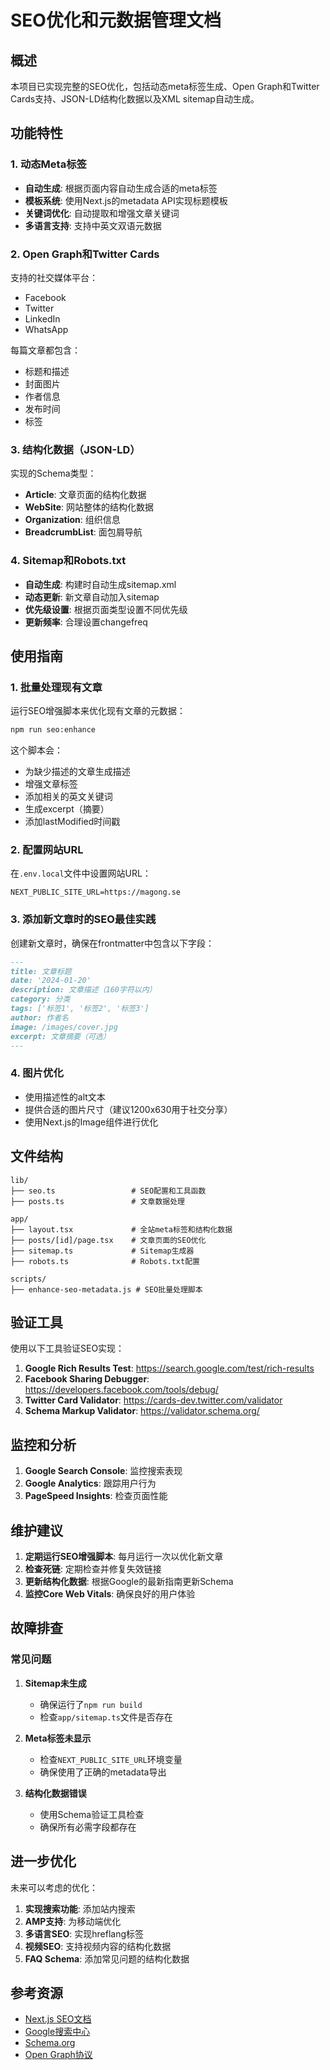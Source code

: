 # SEO优化和元数据管理文档

## 概述

本项目已实现完整的SEO优化，包括动态meta标签生成、Open Graph和Twitter Cards支持、JSON-LD结构化数据以及XML sitemap自动生成。

## 功能特性

### 1. 动态Meta标签

- **自动生成**: 根据页面内容自动生成合适的meta标签
- **模板系统**: 使用Next.js的metadata API实现标题模板
- **关键词优化**: 自动提取和增强文章关键词
- **多语言支持**: 支持中英文双语元数据

### 2. Open Graph和Twitter Cards

支持的社交媒体平台：

- Facebook
- Twitter
- LinkedIn
- WhatsApp

每篇文章都包含：

- 标题和描述
- 封面图片
- 作者信息
- 发布时间
- 标签

### 3. 结构化数据（JSON-LD）

实现的Schema类型：

- **Article**: 文章页面的结构化数据
- **WebSite**: 网站整体的结构化数据
- **Organization**: 组织信息
- **BreadcrumbList**: 面包屑导航

### 4. Sitemap和Robots.txt

- **自动生成**: 构建时自动生成sitemap.xml
- **动态更新**: 新文章自动加入sitemap
- **优先级设置**: 根据页面类型设置不同优先级
- **更新频率**: 合理设置changefreq

## 使用指南

### 1. 批量处理现有文章

运行SEO增强脚本来优化现有文章的元数据：

```bash
npm run seo:enhance
```

这个脚本会：

- 为缺少描述的文章生成描述
- 增强文章标签
- 添加相关的英文关键词
- 生成excerpt（摘要）
- 添加lastModified时间戳

### 2. 配置网站URL

在`.env.local`文件中设置网站URL：

```env
NEXT_PUBLIC_SITE_URL=https://magong.se
```

### 3. 添加新文章时的SEO最佳实践

创建新文章时，确保在frontmatter中包含以下字段：

```markdown
---
title: 文章标题
date: '2024-01-20'
description: 文章描述（160字符以内）
category: 分类
tags: ['标签1', '标签2', '标签3']
author: 作者名
image: /images/cover.jpg
excerpt: 文章摘要（可选）
---
```

### 4. 图片优化

- 使用描述性的alt文本
- 提供合适的图片尺寸（建议1200x630用于社交分享）
- 使用Next.js的Image组件进行优化

## 文件结构

```
lib/
├── seo.ts                 # SEO配置和工具函数
├── posts.ts               # 文章数据处理

app/
├── layout.tsx             # 全站meta标签和结构化数据
├── posts/[id]/page.tsx    # 文章页面的SEO优化
├── sitemap.ts             # Sitemap生成器
├── robots.ts              # Robots.txt配置

scripts/
├── enhance-seo-metadata.js # SEO批量处理脚本
```

## 验证工具

使用以下工具验证SEO实现：

1. **Google Rich Results Test**: https://search.google.com/test/rich-results
2. **Facebook Sharing Debugger**: https://developers.facebook.com/tools/debug/
3. **Twitter Card Validator**: https://cards-dev.twitter.com/validator
4. **Schema Markup Validator**: https://validator.schema.org/

## 监控和分析

1. **Google Search Console**: 监控搜索表现
2. **Google Analytics**: 跟踪用户行为
3. **PageSpeed Insights**: 检查页面性能

## 维护建议

1. **定期运行SEO增强脚本**: 每月运行一次以优化新文章
2. **检查死链**: 定期检查并修复失效链接
3. **更新结构化数据**: 根据Google的最新指南更新Schema
4. **监控Core Web Vitals**: 确保良好的用户体验

## 故障排查

### 常见问题

1. **Sitemap未生成**
   - 确保运行了`npm run build`
   - 检查`app/sitemap.ts`文件是否存在

2. **Meta标签未显示**
   - 检查`NEXT_PUBLIC_SITE_URL`环境变量
   - 确保使用了正确的metadata导出

3. **结构化数据错误**
   - 使用Schema验证工具检查
   - 确保所有必需字段都存在

## 进一步优化

未来可以考虑的优化：

1. **实现搜索功能**: 添加站内搜索
2. **AMP支持**: 为移动端优化
3. **多语言SEO**: 实现hreflang标签
4. **视频SEO**: 支持视频内容的结构化数据
5. **FAQ Schema**: 添加常见问题的结构化数据

## 参考资源

- [Next.js SEO文档](https://nextjs.org/docs/app/building-your-application/optimizing/metadata)
- [Google搜索中心](https://developers.google.com/search)
- [Schema.org](https://schema.org/)
- [Open Graph协议](https://ogp.me/)
